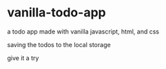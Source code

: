 # vanilla-todo-app

a todo app made with vanilla javascript, html, and css

saving the todos to the local storage

give it a try 
